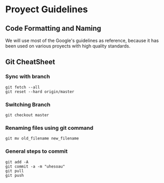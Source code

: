 # Proyect Guidelines
## Code Formatting and Naming
We will use most of the Google's guidelines as reference, because it has been
used on various proyects with high quality standards.
## Git CheatSheet
### Sync with branch
    git fetch --all
    git reset --hard origin/master
### Switching Branch
    git checkout master

### Renaming files using git command
    git mv old_filename new_filename
### General steps to commit
    git add -A
    git commit -a -m "uhesoau" 
    git pull
    git push 